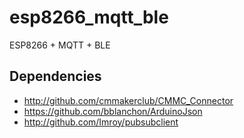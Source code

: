 # esp8266_mqtt_ble
ESP8266 + MQTT + BLE

## Dependencies

 - http://github.com/cmmakerclub/CMMC_Connector
 - https://github.com/bblanchon/ArduinoJson
 - http://github.com/Imroy/pubsubclient
